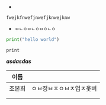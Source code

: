 - 

``` fwejkfnwefjnwefjknwejknw ``` 

* ``` ㅁㄴㅇㅁㄴㅇㅁㅇㄴㅇ ``` 

```python
print("hello world")
```

`print` 

***asdasdas*** 



| 이름   |                          |
| ------ | :----------------------- |
| 조본희 | ㅇㅂ정ㅂㅈㅇㅂㅈ업ㅈ웆버 |
|        |                          |
|        |                          |

